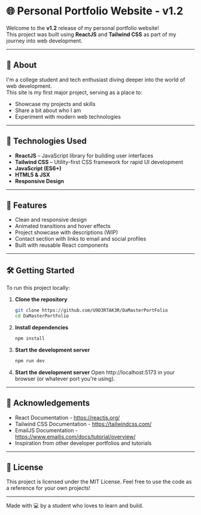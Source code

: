 # 🌐 Personal Portfolio Website - v1.2

Welcome to the **v1.2** release of my personal portfolio website!  
This project was built using **ReactJS** and **Tailwind CSS** as part of my journey into web development.

---

## 📌 About

I'm a college student and tech enthusiast diving deeper into the world of web development.  
This site is my first major project, serving as a place to:

- Showcase my projects and skills
- Share a bit about who I am
- Experiment with modern web technologies

---

## 🚀 Technologies Used

- **ReactJS** – JavaScript library for building user interfaces  
- **Tailwind CSS** – Utility-first CSS framework for rapid UI development  
- **JavaScript (ES6+)**  
- **HTML5 & JSX**  
- **Responsive Design**

---

## 🔧 Features

- Clean and responsive design
- Animated transitions and hover effects
- Project showcase with descriptions (WIP)
- Contact section with links to email and social profiles
- Built with reusable React components

---

## 🛠️ Getting Started

To run this project locally:

1. **Clone the repository**
   ```bash
   git clone https://github.com/U9D3RTAK3R/DaMasterPortFolio
   cd DaMasterPortFolio
2. **Install dependencies**
   ```bash
   npm install
3. **Start the development server**
   ```bash
   npm run dev
3. **Start the development server**
   Open http://localhost:5173 in your browser (or whatever port you're using).

---

## 🙌 Acknowledgements

- React Documentation - https://reactjs.org/
- Tailwind CSS Documentation - https://tailwindcss.com/
- EmailJS Documentation - https://www.emailjs.com/docs/tutorial/overview/
- Inspiration from other developer portfolios and tutorials

---

## 📄 License
This project is licensed under the MIT License.
Feel free to use the code as a reference for your own projects!

---

Made with 💻 by a student who loves to learn and build.
